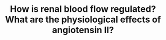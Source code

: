 ---
title: "How is renal blood flow regulated? What are the physiological effects of angiotensin II?"
entityType: SAQ
exam: PEX
college: ANZCA
year: 2014
sitting: B
question: 10
passRate: 57
EC_expectedDomains:
- "Better answers were written with a reasonable structure that included: • A definition of renal blood flow, with normal values • Flow = renal perfusion pressure / renal vascular resistance. • The anatomy of renal blood supply (only a brief description was necessary) and recognition that the vascular tone of the afferent and efferent arterioles is the main determinant of renal vascular resistance. • Describing autoregulation between a range of mean arterial pressures (A wide range of values was accepted here). • An explanation of myogenic autoregulation. This was often overlooked or not discussed in much detail. • Notes about tubuloglomerular feedback, including the structure and function of the juxtaglomerular complex, and the activation of the renin-angiotensin-aldosterone cascade. • The role of the sympathetic nervous system."
- "A list of these was sufficient for a pass mark – in particular the cardiovascular, CNS, renal and autonomic effects."
EC_extraCredit:
- "Additional points were awarded for extra detail about release and effects of local and circulating hormones (such as ANP/noradrenaline/adrenaline/adenosine/NO/prostaglandins) on afferent and efferent arteriole tone."
- "Further marks were awarded for an increased level of detail."
- "More marks were awarded if this was followed with a description that angiotensin acted on peripheral arteries and veins, leading to an increase in SVR and MAP."
- "Credit was given if candidates could explain that the net effect of an increased level of angiotensin II is to increase water/salt retention and increase the effective circulating volume."
EC_errorsCommon:
- "Common errors included: confusing glomerular filtration rate and renal blood flow, vague and imprecise statements about effects of different hormones, omitting detail and listing bullet points without explanation."
- "The renal effects were reasonably well described, but few candidates explained that angiotensin II has a greater effect on the efferent arteriole than the afferent arteriole."
---